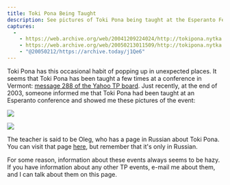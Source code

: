 ```yaml
---
title: Toki Pona Being Taught
description: See pictures of Toki Pona being taught at the Esperanto Festival.
captures:
  -
    - https://web.archive.org/web/20041209224024/http://tokipona.nytka.org:80/image/eofest.html
    - https://web.archive.org/web/20050213011509/http://tokipona.nytka.org:80/image/eofest.html
    - "@20050212/https://archive.today/j1Qe6"
---
```


 Toki Pona has this occasional habit of popping up in unexpected places. It seems that Toki Pona has been taught a few times at a conference in Vermont: [message 288 of the Yahoo TP board](https://kulupu-majuna.github.io/yahoo/threads/t20). Just recently, at the end of 2003, someone informed me that Toki Pona had been taught at an Esperanto conference and showed me these pictures of the event:

![](/images/eofest1.jpg)

![](/images/eofest2.jpg)

The teacher is said to be Oleg, who has a page in Russian about Toki Pona. You can visit that page [here](http://www.lingvisto.org/tokipona/index.html), but remember that it's only in Russian.

For some reason, information about these events always seems to be hazy. If you have information about any other TP events, e-mail me about them, and I can talk about them on this page.
